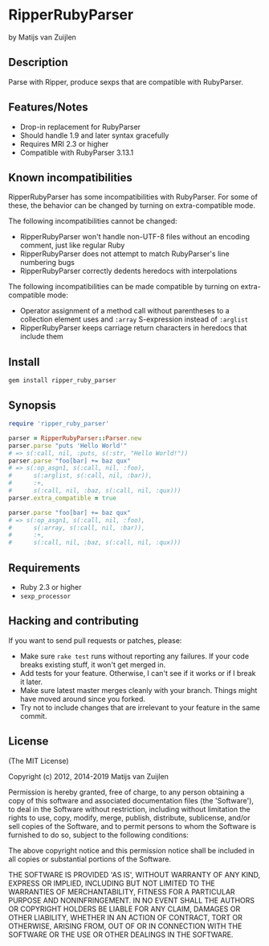 # RipperRubyParser

by Matijs van Zuijlen

## Description

Parse with Ripper, produce sexps that are compatible with RubyParser.

## Features/Notes

* Drop-in replacement for RubyParser
* Should handle 1.9 and later syntax gracefully
* Requires MRI 2.3 or higher
* Compatible with RubyParser 3.13.1

## Known incompatibilities

RipperRubyParser has some incompatibilities with RubyParser. For some of these,
the behavior can be changed by turning on extra-compatible mode.

The following incompatibilities cannot be changed:

* RipperRubyParser won't handle non-UTF-8 files without an encoding comment,
  just like regular Ruby
* RipperRubyParser does not attempt to match RubyParser's line numbering bugs
* RipperRubyParser correctly dedents heredocs with interpolations

The following incompatibilities can be made compatible by turning on
extra-compatible mode:

* Operator assignment of a method call without parentheses to a collection
  element uses and `:array` S-expression instead of `:arglist`
* RipperRubyParser keeps carriage return characters in heredocs that include
  them

## Install

    gem install ripper_ruby_parser

## Synopsis

```ruby
require 'ripper_ruby_parser'

parser = RipperRubyParser::Parser.new
parser.parse "puts 'Hello World'"
# => s(:call, nil, :puts, s(:str, "Hello World!"))
parser.parse "foo[bar] += baz qux"
# => s(:op_asgn1, s(:call, nil, :foo),
#      s(:arglist, s(:call, nil, :bar)),
#      :+,
#      s(:call, nil, :baz, s(:call, nil, :qux)))
parser.extra_compatible = true

parser.parse "foo[bar] += baz qux"
# => s(:op_asgn1, s(:call, nil, :foo),
#      s(:array, s(:call, nil, :bar)),
#      :+,
#      s(:call, nil, :baz, s(:call, nil, :qux)))
```

## Requirements

* Ruby 2.3 or higher
* `sexp_processor`

## Hacking and contributing

If you want to send pull requests or patches, please:

* Make sure `rake test` runs without reporting any failures. If your code
  breaks existing stuff, it won't get merged in.
* Add tests for your feature. Otherwise, I can't see if it works or if I
  break it later.
* Make sure latest master merges cleanly with your branch. Things might
  have moved around since you forked.
* Try not to include changes that are irrelevant to your feature in the
  same commit.

## License

(The MIT License)

Copyright (c) 2012, 2014-2019 Matijs van Zuijlen

Permission is hereby granted, free of charge, to any person obtaining
a copy of this software and associated documentation files (the
'Software'), to deal in the Software without restriction, including
without limitation the rights to use, copy, modify, merge, publish,
distribute, sublicense, and/or sell copies of the Software, and to
permit persons to whom the Software is furnished to do so, subject to
the following conditions:

The above copyright notice and this permission notice shall be
included in all copies or substantial portions of the Software.

THE SOFTWARE IS PROVIDED 'AS IS', WITHOUT WARRANTY OF ANY KIND,
EXPRESS OR IMPLIED, INCLUDING BUT NOT LIMITED TO THE WARRANTIES OF
MERCHANTABILITY, FITNESS FOR A PARTICULAR PURPOSE AND NONINFRINGEMENT.
IN NO EVENT SHALL THE AUTHORS OR COPYRIGHT HOLDERS BE LIABLE FOR ANY
CLAIM, DAMAGES OR OTHER LIABILITY, WHETHER IN AN ACTION OF CONTRACT,
TORT OR OTHERWISE, ARISING FROM, OUT OF OR IN CONNECTION WITH THE
SOFTWARE OR THE USE OR OTHER DEALINGS IN THE SOFTWARE.
